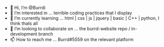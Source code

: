 - 👋 Hi, I’m @Burrdi
- 👀 I’m interested in ... terrible coding practices that I display
- 🌱 I’m currently learning ... html | css | js | jquery | basic | C++ | python, I think thats all
- 💞️ I’m looking to collaborate on ... the burrd-website repo / in-development branch
- 📫 How to reach me ... Burrd#5559 on the relevant platform 

<!---
Burrdi/Burrdi is a ✨ special ✨ repository because its `README.md` (this file) appears on your GitHub profile.
You can click the Preview link to take a look at your changes.
--->
